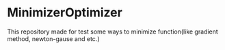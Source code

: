 # MinimizerOptimizer
This repository made for test some ways to minimize function(like gradient method, newton-gause and etc.)
